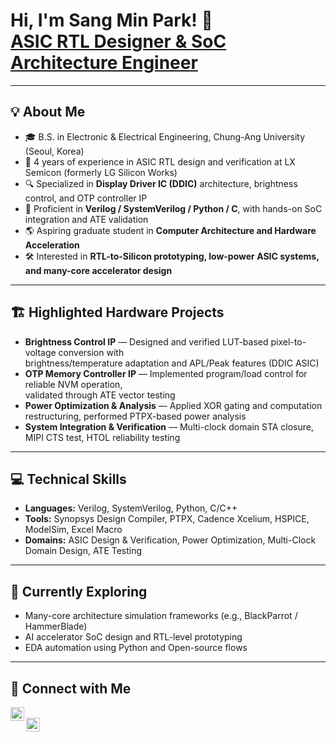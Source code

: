 <h1>Hi, I'm Sang Min Park! 👋<br/>
<a href="https://github.com/foxysp123">ASIC RTL Designer & SoC Architecture Engineer</a></h1>

---

<h2>💡 About Me</h2>

- 🎓 B.S. in Electronic & Electrical Engineering, Chung-Ang University (Seoul, Korea)  
- 🧠 4 years of experience in ASIC RTL design and verification at LX Semicon (formerly LG Silicon Works)  
- 🔍 Specialized in **Display Driver IC (DDIC)** architecture, brightness control, and OTP controller IP  
- 🧩 Proficient in **Verilog / SystemVerilog / Python / C**, with hands-on SoC integration and ATE validation  
- 🌎 Aspiring graduate student in **Computer Architecture and Hardware Acceleration**  
- 🛠 Interested in **RTL-to-Silicon prototyping, low-power ASIC systems, and many-core accelerator design**

---

<h2>🏗 Highlighted Hardware Projects</h2>

- **Brightness Control IP** — Designed and verified LUT-based pixel-to-voltage conversion with  
  brightness/temperature adaptation and APL/Peak features (DDIC ASIC)  
- **OTP Memory Controller IP** — Implemented program/load control for reliable NVM operation,  
  validated through ATE vector testing  
- **Power Optimization & Analysis** — Applied XOR gating and computation restructuring, performed PTPX-based power analysis  
- **System Integration & Verification** — Multi-clock domain STA closure, MIPI CTS test, HTOL reliability testing

---

<h2>💻 Technical Skills</h2>

- **Languages:** Verilog, SystemVerilog, Python, C/C++  
- **Tools:** Synopsys Design Compiler, PTPX, Cadence Xcelium, HSPICE, ModelSim, Excel Macro  
- **Domains:** ASIC Design & Verification, Power Optimization, Multi-Clock Domain Design, ATE Testing  

---

<h2>🌱 Currently Exploring</h2>

- Many-core architecture simulation frameworks (e.g., BlackParrot / HammerBlade)  
- AI accelerator SoC design and RTL-level prototyping  
- EDA automation using Python and Open-source flows  

---

<h2>🤝 Connect with Me</h2>

[<img align="left" alt="Sang Min Park | LinkedIn" width="22px" src="https://cdn.jsdelivr.net/npm/simple-icons@v3/icons/linkedin.svg" />][linkedin]  
[<img align="left" alt="Sang Min Park | Email" width="22px" src="https://cdn.jsdelivr.net/npm/simple-icons@v3/icons/gmail.svg" />][email]

[linkedin]: https://www.linkedin.com/in/sang-min-park-asic  
[email]: mailto:foxysp123@naver.com
